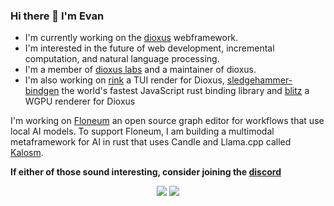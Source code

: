 ### Hi there 👋 I'm Evan

<!--
**Demonthos/demonthos** is a ✨ _special_ ✨ repository because its `README.md` (this file) appears on your GitHub profile.

Here are some ideas to get you started:

- 🔭 I’m currently working on ...
- 🌱 I’m currently learning ...
- 👯 I’m looking to collaborate on ...
- 🤔 I’m looking for help with ...
- 💬 Ask me about ...
- 📫 How to reach me: ...
- 😄 Pronouns: ...
- ⚡ Fun fact: ...
-->

- I'm currently working on the [dioxus](https://github.com/dioxuslabs) webframework.
- I'm interested in the future of web development, incremental computation, and natural language processing.
- I'm a member of [dioxus labs](https://github.com/dioxuslabs) and a maintainer of dioxus.
- I'm also working on [rink](https://github.com/DioxusLabs/dioxus/tree/master/packages/tui) a TUI render for Dioxus, [sledgehammer-bindgen](https://github.com/Demonthos/sledgehammer_bindgen) the world's fastest JavaScript rust binding library and [blitz](https://github.com/DioxusLabs/blitz) a WGPU renderer for Dioxus

I'm working on [Floneum](https://floneum.com/) an open source graph editor for workflows that use local AI models.
To support Floneum, I am building a multimodal metaframework for AI in rust that uses Candle and Llama.cpp called [Kalosm](https://floneum.com/kalosm).

**If either of those sound interesting, consider joining the [discord](https://discord.gg/dQdmhuB8q5)**

<div align="center">
    <img src="https://github-readme-stats.vercel.app/api?username=ealmloff&theme=tokyonight&hide_rank=true"></img>
    <img src="https://github-readme-stats.vercel.app/api/top-langs/?username=ealmloff&theme=tokyonight"></img>
</div>
